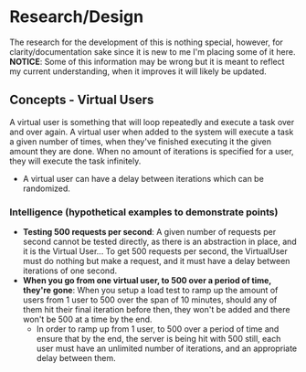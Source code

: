 # Research/Design

The research for the development of this is nothing special, however, for clarity/documentation sake since it is new to me I'm placing some of it here. **NOTICE**: Some of this information may be wrong but it is meant to reflect my current understanding, when it improves it will likely be updated.

## Concepts - Virtual Users

A virtual user is something that will loop repeatedly and execute a task over and over again. A virtual user when added to the system will execute a task a given number of times, when they've finished executing it the given amount they are done. When no amount of iterations is specified for a user, they will execute the task infinitely.

- A virtual user can have a delay between iterations which can be randomized.

### Intelligence (hypothetical examples to demonstrate points)

- **Testing 500 requests per second**: A given number of requests per second cannot be tested directly, as there is an abstraction in place, and it is the Virtual User... To get 500 requests per second, the VirtualUser must do nothing but make a request, and it must have a delay between iterations of one second.
- **When you go from one virtual user, to 500 over a period of time, they're gone**: When you setup a load test to ramp up the amount of users from 1 user to 500 over the span of 10 minutes, should any of them hit their final iteration before then, they won't be added and there won't be 500 at a time by the end.
  - In order to ramp up from 1 user, to 500 over a period of time and ensure that by the end, the server is being hit with 500 still, each user must have an unlimited number of iterations, and an appropriate delay between them.